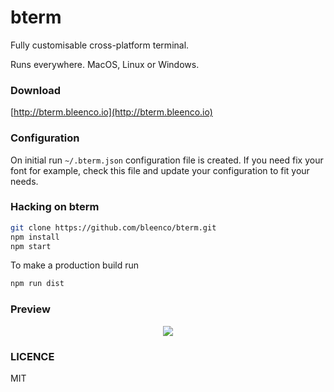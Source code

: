# bterm

Fully customisable cross-platform terminal.

Runs everywhere. MacOS, Linux or Windows.

### Download

[http://bterm.bleenco.io](http://bterm.bleenco.io)

### Configuration

On initial run `~/.bterm.json` configuration file is created. If you need fix your font for example,
check this file and update your configuration to fit your needs.

### Hacking on bterm

```sh
git clone https://github.com/bleenco/bterm.git
npm install
npm start
```

To make a production build run

```sh
npm run dist
```

### Preview

<p align="center">
  <img src="https://cloud.githubusercontent.com/assets/1796022/24828975/69b690f4-1c69-11e7-9ba2-814a5742e86b.png">
</p>

### LICENCE

MIT

